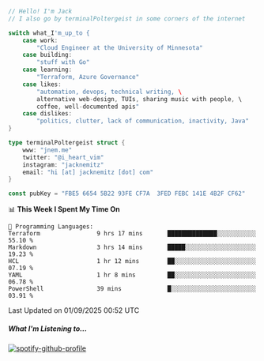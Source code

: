 ```go
// Hello! I'm Jack
// I also go by terminalPoltergeist in some corners of the internet

switch what_I'm_up_to {
    case work:
        "Cloud Engineer at the University of Minnesota"
    case building:
        "stuff with Go"
    case learning:
        "Terraform, Azure Governance"
    case likes:
        "automation, devops, technical writing, \
        alternative web-design, TUIs, sharing music with people, \
        coffee, well-documented apis"
    case dislikes:
        "politics, clutter, lack of communication, inactivity, Java"
}

type terminalPoltergeist struct {
    www: "jnem.me"
    twitter: "@i_heart_vim"
    instagram: "jacknemitz"
    email: "hi [at] jacknemitz [dot] com"
}

const pubKey = "FBE5 6654 5B22 93FE CF7A  3FED FEBC 141E 4B2F CF62"
```

<!--START_SECTION:waka-->
📊 **This Week I Spent My Time On** 

```text
💬 Programming Languages: 
Terraform                9 hrs 17 mins       ██████████████░░░░░░░░░░░   55.10 % 
Markdown                 3 hrs 14 mins       █████░░░░░░░░░░░░░░░░░░░░   19.23 % 
HCL                      1 hr 12 mins        ██░░░░░░░░░░░░░░░░░░░░░░░   07.19 % 
YAML                     1 hr 8 mins         ██░░░░░░░░░░░░░░░░░░░░░░░   06.78 % 
PowerShell               39 mins             █░░░░░░░░░░░░░░░░░░░░░░░░   03.91 % 
```


 Last Updated on 01/09/2025 00:52 UTC
<!--END_SECTION:waka-->

##### What I'm Listening to...

[![spotify-github-profile](https://jnem.me/listening-item?maxAge=2592000)](https://jnem.me/listening)
